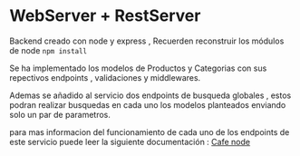# WebServer + RestServer
Backend creado con node  y express , Recuerden reconstruir  los módulos de node ``` npm install  ```

Se ha implementado los modelos de Productos y Categorias  con sus repectivos endpoints , validaciones y middlewares.

Ademas se añadido al servicio dos endpoints de busqueda globales , estos podran realizar busquedas en cada uno los modelos planteados enviando solo un par de parametros.

para mas informacion del funcionamiento de cada uno de los endpoints de este servicio puede leer la siguiente documentación : [Cafe node ](https://documenter.getpostman.com/view/23520684/2s93JwQ3DZ) 